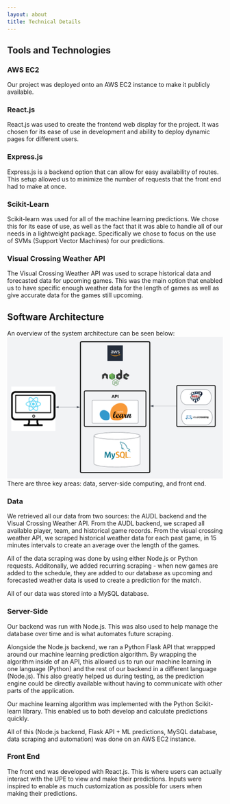 ```yaml
---
layout: about
title: Technical Details
---
```


## Tools and Technologies

### AWS EC2

Our project was deployed onto an AWS EC2 instance to make it publicly available.

### React.js

React.js was used to create the frontend web display for the project. It was chosen for its ease of use in development and ability to deploy dynamic pages for different users.

### Express.js

Express.js is a backend option that can allow for easy availability of routes. This setup allowed us to minimize the number of requests that the front end had to make at once.

### Scikit-Learn

Scikit-learn was used for all of the machine learning predictions. We chose this for its ease of use, as well as the fact that it was able to handle all of our needs in a lightweight package. Specifically we chose to focus on the use of SVMs (Support Vector Machines) for our predictions.

### Visual Crossing Weather API

The Visual Crossing Weather API was used to scrape historical data and forecasted data for upcoming games. This was the main option that enabled us to have specific enough weather data for the length of games as well as give accurate data for the games still upcoming.


## Software Architecture
An overview of the system architecture can be seen below:
![System Diagram](/docs/assets/sysdiagram.png)
There are three key areas: data, server-side computing, and front end.

### Data

We retrieved all our data from two sources: the AUDL backend and the Visual Crossing Weather API. From the AUDL backend, we scraped all available player, team, and historical game records. From the visual crossing weather API, we scraped historical weather data for each past game, in 15 minutes intervals to create an average over the length of the games. 

All of the data scraping was done by using either Node.js or Python requests. Additonally, we added recurring scraping - when new games are added to the schedule, they are added to our database as upcoming and forecasted weather data is used to create a prediction for the match.

All of our data was stored into a MySQL database.

### Server-Side

Our backend was run with Node.js. This was also used to help manage the database over time and is what automates future scraping.

Alongside the Node.js backend, we ran a Python Flask API that wrappped around our machine learning prediction algorithm. By wrapping the algorithm inside of an API, this allowed us to run our machine learning in one language (Python) and the rest of our backend in a different language (Node.js). This also greatly helped us during testing, as the prediction engine could be directly available without having to communicate with other parts of the application.

Our machine learning algorithm was implemented with the Python Scikit-learn library. This enabled us to both develop and calculate predictions quickly. 

All of this (Node.js backend, Flask API + ML predictions, MySQL database, data scraping and automation) was done on an AWS EC2 instance.

### Front End

The front end was developed with React.js. This is where users can actually interact with the UPE to view and make their predictions. Inputs were inspired to enable as much customization as possible for users when making their predictions.
